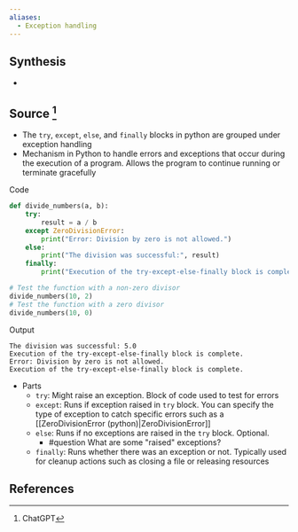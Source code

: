 ```yaml
---
aliases:
  - Exception handling
---
```

## Synthesis
- 
## Source [^1]
- The `try`, `except`, `else`, and `finally` blocks in python are grouped under exception handling
- Mechanism in Python to handle errors and exceptions that occur during the execution of a program. Allows the program to continue running or terminate gracefully

Code
```python 
def divide_numbers(a, b):
    try:
        result = a / b
    except ZeroDivisionError:
        print("Error: Division by zero is not allowed.")
    else:
        print("The division was successful:", result)
    finally:
        print("Execution of the try-except-else-finally block is complete.")

# Test the function with a non-zero divisor
divide_numbers(10, 2)
# Test the function with a zero divisor
divide_numbers(10, 0)
```

Output
```
The division was successful: 5.0
Execution of the try-except-else-finally block is complete.
Error: Division by zero is not allowed.
Execution of the try-except-else-finally block is complete.
```

- Parts
	- `try`: Might raise an exception. Block of code used to test for errors
	- `except`: Runs if exception raised in `try` block. You can specify the type of exception to catch specific errors such as a [[ZeroDivisionError (python)|ZeroDivisionError]]
	- `else`: Runs if no exceptions are raised in the `try` block. Optional.
		 - #question What are some "raised" exceptions?
	 - `finally`: Runs whether there was an exception or not. Typically used for cleanup actions such as closing a file or releasing resources
## References

[^1]: ChatGPT